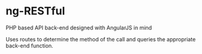 ng-RESTful
==========

PHP based API back-end designed with AngularJS in mind

Uses routes to determine the method of the call and queries the appropriate back-end function.
